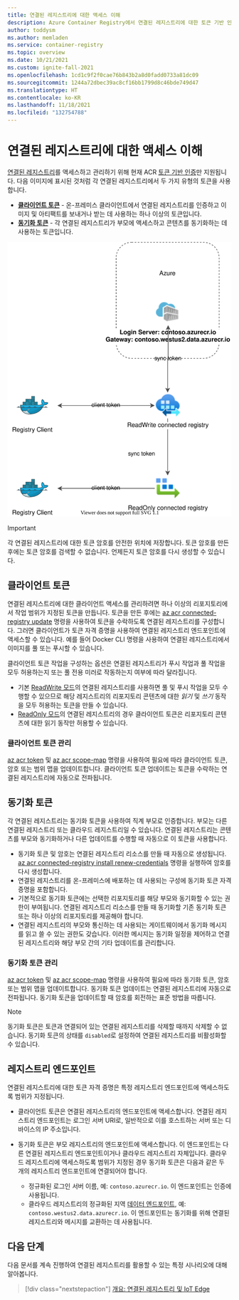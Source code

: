 ```yaml
---
title: 연결된 레지스트리에 대한 액세스 이해
description: Azure Container Registry에서 연결된 레지스트리에 대한 토큰 기반 인증 및 권한 부여 소개
author: toddysm
ms.author: memladen
ms.service: container-registry
ms.topic: overview
ms.date: 10/21/2021
ms.custom: ignite-fall-2021
ms.openlocfilehash: 1cd1c9f2f0cae76b843b2a8d0fadd0733a81dc09
ms.sourcegitcommit: 1244a72dbec39ac8cf16bb1799d8c46bde749d47
ms.translationtype: HT
ms.contentlocale: ko-KR
ms.lasthandoff: 11/18/2021
ms.locfileid: "132754788"
---
```

# <a name="understand-access-to-a-connected-registry"></a>연결된 레지스트리에 대한 액세스 이해

[연결된 레지스트리](intro-connected-registry.md)를 액세스하고 관리하기 위해 현재 ACR [토큰 기반 인증](container-registry-repository-scoped-permissions.md)만 지원됩니다. 다음 이미지에 표시된 것처럼 각 연결된 레지스트리에서 두 가지 유형의 토큰을 사용합니다.

* [**클라이언트 토큰**](#client-tokens) - 온-프레미스 클라이언트에서 연결된 레지스트리를 인증하고 이미지 및 아티팩트를 보내거나 받는 데 사용하는 하나 이상의 토큰입니다.
* [**동기화 토큰**](#sync-token) - 각 연결된 레지스트리가 부모에 액세스하고 콘텐츠를 동기화하는 데 사용하는 토큰입니다.

![연결된 레지스트리 인증 개요](media/overview-connected-registry-access/connected-registry-authentication-overview.svg)

> [!IMPORTANT]
> 각 연결된 레지스트리에 대한 토큰 암호를 안전한 위치에 저장합니다. 토큰 암호를 만든 후에는 토큰 암호를 검색할 수 없습니다. 언제든지 토큰 암호를 다시 생성할 수 있습니다.

## <a name="client-tokens"></a>클라이언트 토큰

연결된 레지스트리에 대한 클라이언트 액세스를 관리하려면 하나 이상의 리포지토리에서 작업 범위가 지정된 토큰을 만듭니다. 토큰을 만든 후에는 [az acr connected-registry update](/cli/azure/acr/connected-registry#az_acr_connected_registry_update) 명령을 사용하여 토큰을 수락하도록 연결된 레지스트리를 구성합니다. 그러면 클라이언트가 토큰 자격 증명을 사용하여 연결된 레지스트리 엔드포인트에 액세스할 수 있습니다. 예를 들어 Docker CLI 명령을 사용하여 연결된 레지스트리에서 이미지를 풀 또는 푸시할 수 있습니다.

클라이언트 토큰 작업을 구성하는 옵션은 연결된 레지스트리가 푸시 작업과 풀 작업을 모두 허용하는지 또는 풀 전용 미러로 작동하는지 여부에 따라 달라집니다. 
* 기본 [ReadWrite 모드](intro-connected-registry.md#modes)의 연결된 레지스트리를 사용하면 풀 및 푸시 작업을 모두 수행할 수 있으므로 해당 레지스트리의 리포지토리 콘텐츠에 대한 *읽기* 및 *쓰기* 동작을 모두 허용하는 토큰을 만들 수 있습니다. 
* [ReadOnly 모드](intro-connected-registry.md#modes)의 연결된 레지스트리의 경우 클라이언트 토큰은 리포지토리 콘텐츠에 대한 읽기 동작만 허용할 수 있습니다.

### <a name="manage-client-tokens"></a>클라이언트 토큰 관리

[az acr token](/cli/azure/acr#az_acr_token) 및 [az acr scope-map](/cli/azure/acr#az_acr_scope-map) 명령을 사용하여 필요에 따라 클라이언트 토큰, 암호 또는 범위 맵을 업데이트합니다. 클라이언트 토큰 업데이트는 토큰을 수락하는 연결된 레지스트리에 자동으로 전파됩니다.

## <a name="sync-token"></a>동기화 토큰

각 연결된 레지스트리는 동기화 토큰을 사용하여 직계 부모로 인증합니다. 부모는 다른 연결된 레지스트리 또는 클라우드 레지스트리일 수 있습니다. 연결된 레지스트리는 콘텐츠를 부모와 동기화하거나 다른 업데이트를 수행할 때 자동으로 이 토큰을 사용합니다. 

* 동기화 토큰 및 암호는 연결된 레지스트리 리소스를 만들 때 자동으로 생성됩니다. [az acr connected-registry install renew-credentials][az-acr-connected-registry-install-renew-credentials] 명령을 실행하여 암호를 다시 생성합니다.
* 연결된 레지스트리를 온-프레미스에 배포하는 데 사용되는 구성에 동기화 토큰 자격 증명을 포함합니다. 
* 기본적으로 동기화 토큰에는 선택한 리포지토리를 해당 부모와 동기화할 수 있는 권한이 부여됩니다. 연결된 레지스트리 리소스를 만들 때 동기화할 기존 동기화 토큰 또는 하나 이상의 리포지토리를 제공해야 합니다.
* 연결된 레지스트리의 부모와 통신하는 데 사용되는 게이트웨이에서 동기화 메시지를 읽고 쓸 수 있는 권한도 갖습니다. 이러한 메시지는 동기화 일정을 제어하고 연결된 레지스트리와 해당 부모 간의 기타 업데이트를 관리합니다.

### <a name="manage-sync-token"></a>동기화 토큰 관리

[az acr token](/cli/azure/acr#az_acr_token) 및 [az acr scope-map](/cli/azure/acr#az_acr_scope-map) 명령을 사용하여 필요에 따라 동기화 토큰, 암호 또는 범위 맵을 업데이트합니다. 동기화 토큰 업데이트는 연결된 레지스트리에 자동으로 전파됩니다. 동기화 토큰을 업데이트할 때 암호를 회전하는 표준 방법을 따릅니다.

> [!NOTE]
> 동기화 토큰은 토큰과 연결되어 있는 연결된 레지스트리를 삭제할 때까지 삭제할 수 없습니다. 동기화 토큰의 상태를 `disabled`로 설정하여 연결된 레지스트리를 비활성화할 수 있습니다. 

## <a name="registry-endpoints"></a>레지스트리 엔드포인트

연결된 레지스트리에 대한 토큰 자격 증명은 특정 레지스트리 엔드포인트에 액세스하도록 범위가 지정됩니다.

* 클라이언트 토큰은 연결된 레지스트리의 엔드포인트에 액세스합니다. 연결된 레지스트리 엔드포인트는 로그인 서버 URI로, 일반적으로 이를 호스트하는 서버 또는 디바이스의 IP 주소입니다.

* 동기화 토큰은 부모 레지스트리의 엔드포인트에 액세스합니다. 이 엔드포인트는 다른 연결된 레지스트리 엔드포인트이거나 클라우드 레지스트리 자체입니다. 클라우드 레지스트리에 액세스하도록 범위가 지정된 경우 동기화 토큰은 다음과 같은 두 개의 레지스트리 엔드포인트에 연결되어야 합니다.

    - 정규화된 로그인 서버 이름, 예: `contoso.azurecr.io`. 이 엔드포인트는 인증에 사용됩니다.
    - 클라우드 레지스트리의 정규화된 지역 [데이터 엔드포인트](container-registry-firewall-access-rules.md#enable-dedicated-data-endpoints), 예: `contoso.westus2.data.azurecr.io`. 이 엔드포인트는 동기화를 위해 연결된 레지스트리와 메시지를 교환하는 데 사용됩니다. 

## <a name="next-steps"></a>다음 단계

다음 문서를 계속 진행하여 연결된 레지스트리를 활용할 수 있는 특정 시나리오에 대해 알아봅니다.

> [!div class="nextstepaction"]
> [개요: 연결된 레지스트리 및 IoT Edge][overview-connected-registry-and-iot-edge]

<!-- LINKS - internal -->
[az-acr-connected-registry-update]: /cli/azure/acr/connected-registry#az_acr_connected_registry_update
[az-acr-connected-registry-install-renew-credentials]: /cli/azure/acr/connected-registry/install#az_acr_connected_registry_install_renew_credentials
[overview-connected-registry-and-iot-edge]:overview-connected-registry-and-iot-edge.md
[repository-scoped-permissions]: container-registry-repository-scoped-permissions.md
